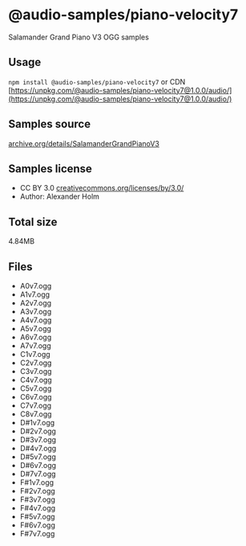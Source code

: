 # @audio-samples/piano-velocity7

Salamander Grand Piano V3 OGG samples

## Usage

`npm install @audio-samples/piano-velocity7` or CDN [https://unpkg.com/@audio-samples/piano-velocity7@1.0.0/audio/](https://unpkg.com/@audio-samples/piano-velocity7@1.0.0/audio/)

## Samples source

[archive.org/details/SalamanderGrandPianoV3](https://archive.org/details/SalamanderGrandPianoV3)

## Samples license

- CC BY 3.0 [creativecommons.org/licenses/by/3.0/](http://creativecommons.org/licenses/by/3.0/)
- Author: Alexander Holm 

## Total size

4.84MB

## Files

- A0v7.ogg
- A1v7.ogg
- A2v7.ogg
- A3v7.ogg
- A4v7.ogg
- A5v7.ogg
- A6v7.ogg
- A7v7.ogg
- C1v7.ogg
- C2v7.ogg
- C3v7.ogg
- C4v7.ogg
- C5v7.ogg
- C6v7.ogg
- C7v7.ogg
- C8v7.ogg
- D#1v7.ogg
- D#2v7.ogg
- D#3v7.ogg
- D#4v7.ogg
- D#5v7.ogg
- D#6v7.ogg
- D#7v7.ogg
- F#1v7.ogg
- F#2v7.ogg
- F#3v7.ogg
- F#4v7.ogg
- F#5v7.ogg
- F#6v7.ogg
- F#7v7.ogg
